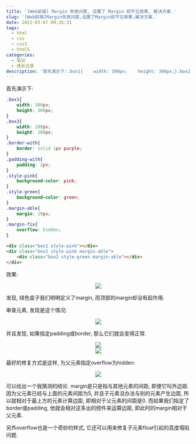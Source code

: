 ```yaml
---
title: '[Web前端] Margin 失效问题, 设置了 Margin 却不见效果, 解决方案.'
slug: '[Web前端]Margin失效问题,设置了Margin却不见效果,解决方案.'
date: 2021-03-07 09:26:31
tags:
  - html
  - css
  - css3
  - html5
categories:
  - 笔记
  - 成长记录
description: '首先演示下:.box1{    width: 300px;    height: 300px;}.box2{    width: 200px;    height: 200px;}.box3{    width: 100px;    height: 100px;}.border-with{    border: solid 1px pink;}.padding-with{    padding: 1px;}.style-pink{    background-colo'
---
```


首先演示下:

```css
.box1{
    width: 300px;
    height: 300px;
}
.box2{
    width: 200px;
    height: 200px;
}
.border-with{
    border: solid 1px purple;
}
.padding-with{
    padding: 1px;
}
.style-pink{
    background-color: pink;
}
.style-green{
    background-color: green;
}
.margin-able{
    margin: 10px;
}
.margin-fix{
    overflow: hidden;
}
```

```html
<div class="box1 style-pink"></div>
<div class="box1 style-pink margin-able">
	<div class="box2 style-green margin-able"></div>
</div>
```

效果:


<div align="center"><img src="https://img-blog.csdnimg.cn/20210307090937101.png"/></div>


发现, 绿色盒子我们明明定义了margin, 而顶部的margin却没有起作用.


审查元素, 发现是这个情况:


<div align="center"><img src="https://img-blog.csdnimg.cn/20210307091331513.png"/></div>


并且发现, 如果指定padding或border, 那么它们就会变得正常.

<div align="center"><img src="https://img-blog.csdnimg.cn/20210307091619161.png"/></div> 
<div align="center"><img src="https://img-blog.csdnimg.cn/20210307091836101.png"/></div> 


最好的修复方式是这样, 为父元素指定overflow为hidden:


<div align="center"><img src="https://img-blog.csdnimg.cn/20210307092049552.png"/></div> 


可以给出一个我猜测的结论. margin是只是指与其他元素的间距, 即便它叫外边距. 因为父元素已经与上面的元素间距为5, 并且子元素没办法与别的元素产生边距, 所以就相对于最上方的元素计算边距, 即相对于父元素的间距是0. 而如果我们指定了border或padding, 他就会相对这多出的控件来运算边距, 即此时的margin相对于父元素.


另外overflow也是一个奇妙的样式, 它还可以用来修复子元素float引起的高度塌陷问题.


